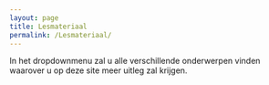 ```yaml
---
layout: page
title: Lesmateriaal
permalink: /Lesmateriaal/
---
```


In het dropdownmenu zal u alle verschillende onderwerpen vinden waarover u op deze site meer uitleg zal krijgen. 